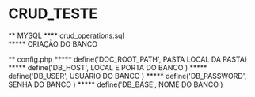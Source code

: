 # CRUD_TESTE
** MYSQL
**** crud_operations.sql<br>
*****  CRIAÇÃO DO BANCO


** config.php
*****  define('DOC_ROOT_PATH', PASTA LOCAL DA PASTA)
*****  define('DB_HOST',  LOCAL E PORTA DO BANCO  )
*****  define('DB_USER', USUARIO DO BANCO )
*****  define('DB_PASSWORD',  SENHA  DO BANCO  )
*****  define('DB_BASE', NOME DO BANCO  )

  
